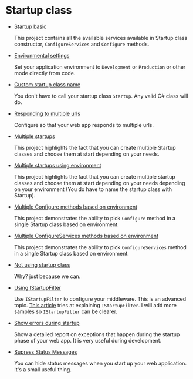 # Startup class

* [Startup basic](/projects/startup/startup-basic)

  This project contains all the available services available in Startup class constructor, `ConfigureServices` and `Configure` methods.
  
* [Environmental settings](/projects/startup/env-development)

  Set your application environment to `Development` or `Production` or other mode directly from code. 


* [Custom startup class name](/projects/startup/startup-custom-name)

  You don't have to call your startup class `Startup`. Any valid C# class will do.

* [Responding to multiple urls](/projects/startup/startup-basic-multiple-urls)

  Configure so that your web app responds to multiple urls.

* [Multiple startups](/projects/startup/startup-basic-multiple)

  This project highlights the fact that you can create multiple Startup classes and choose them at start depending on your needs. 

* [Multiple startups using environment](/projects/startup/startup-basic-multiple-environment)

  This project highlights the fact that you can create multiple startup classes and choose them at start depending on your needs depending on your environment (You do have to name the startup class with Startup). 

* [Multiple Configure methods based on environment](/projects/startup/startup-multiple-configure-environment)

  This project demonstrates the ability to pick `Configure` method in a single Startup class based on environment.

* [Multiple ConfigureServices methods based on environment](/projects/startup/startup-multiple-configure-environment-services)

  This project demonstrates the ability to pick `ConfigureServices` method in a single Startup class based on environment.

* [Not using startup class](/projects/startup/no-startup)

  Why? just because we can.

* [Using IStartupFilter](/projects/startup/startup-istartupfilter)

  Use `IStartupFilter` to configure your middleware. This is an advanced topic. [This article](https://andrewlock.net/exploring-istartupfilter-in-asp-net-core/) tries at explaining `IStartupFilter`. I will add more samples so `IStartupFilter` can be clearer.

* [Show errors during startup](/projects/startup/startup-capture-errors)

  Show a detailed report on exceptions that happen during the startup phase of your web app. It is very useful during development.


* [Supress Status Messages](/projects/startup/suppress-status-messages)
 
  You can hide status messages when you start up your web application. It's a small useful thing.
